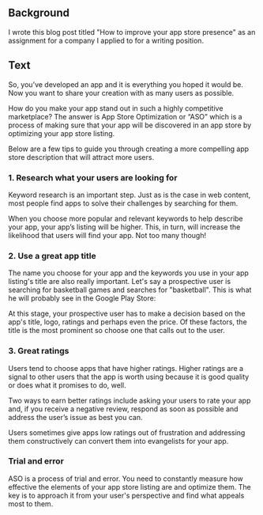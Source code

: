 ## Background

I wrote this blog post titled "How to improve your app store presence" as an assignment for a company I applied to for a writing position.

## Text

So, you’ve developed an app and it is everything you hoped it would be. Now you want to share your creation with as many users as possible.

How do you make your app stand out in such a highly competitive marketplace? The answer is App Store Optimization or “ASO” which is a process of making sure that your app will be discovered in an app store by optimizing your app store listing.

Below are a few tips to guide you through creating a more compelling app store description that will attract more users.

### 1. Research what your users are looking for

Keyword research is an important step. Just as is the case in web content, most people find apps to solve their challenges by searching for them.

When you choose more popular and relevant keywords to help describe your app, your app’s listing will be higher. This, in turn, will increase the likelihood that users will find your app. Not too many though!

### 2. Use a great app title

The name you choose for your app and the keywords you use in your app listing's title are also really important. Let's say a prospective user is searching for basketball games and searches for "basketball". This is what he will probably see in the Google Play Store:

<Basketball screenshot>

At this stage, your prospective user has to make a decision based on the app's title, logo, ratings and perhaps even the price. Of these factors, the title is the most prominent so choose one that calls out to the user.

### 3. Great ratings

Users tend to choose apps that have higher ratings. Higher ratings are a signal to other users that the app is worth using because it is good quality or does what it promises to do, well.

Two ways to earn better ratings include asking your users to rate your app and, if you receive a negative review, respond as soon as possible and address the user’s issue as best you can.

Users sometimes give apps low ratings out of frustration and addressing them constructively can convert them into evangelists for your app.

### Trial and error

ASO is a process of trial and error. You need to constantly measure how effective the elements of your app store listing are and optimize them. The key is to approach it from your user's perspective and find what appeals most to them.

